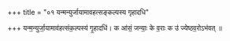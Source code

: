 +++
title = "०१ यन्मन्युर्जायामावहत्सङ्कल्पस्य गृहादधि"

+++
यन्म॒न्युर्जा॒यामाव॑हत्संक॒ल्पस्य॑ गृ॒हादधि॑। क आ॑सं॒ जन्याः॒ के व॒राः क उ॑ ज्येष्ठव॒रोऽभ॑वत् ॥